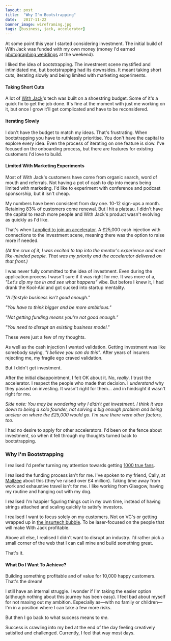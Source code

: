 ```yaml
---
layout: post
title:  "Why I'm Bootstrapping"
date:   2017-11-22
banner_image: wireframing.jpg
tags: [business, jack, accelerator]
---
```


At some point this year I started considering investment. The initial build of With Jack was funded with my own money (money I'd earned <a href="https://girlwithacamera.co.uk/weddings/">photographing weddings</a> at the weekend).

I liked the idea of bootstrapping. The investment scene mystified and intimidated me, but bootstrapping had its downsides. It meant taking short cuts, iterating slowly and being limited with marketing experiments.

<h4>Taking Short Cuts</h4>
A lot of <a href="https://withjack.co.uk">With Jack</a>'s tech was built on a shoestring budget. Some of it's a quick fix to get the job done. It's fine at the moment with just me working on it, but once I grow it'll get complicated and have to be reconsidered.

<h4>Iterating Slowly</h4>
I don't have the budget to match my ideas. That's frustrating. When bootstrapping you have to ruthlessly prioritise. You don't have the capital to explore every idea. Even the process of iterating on one feature is slow. I've focused on the onboarding process, but there are features for existing customers I'd love to build.

<h4>Limited With Marketing Experiments</h4>
Most of With Jack's customers have come from organic search, word of mouth and referrals. Not having a pot of cash to dip into means being limited with marketing. I'd like to experiment with conference and podcast sponsorship, but it isn't cheap. 

My numbers have been consistent from day one. 10-12 sign-ups a month. Retaining 83% of customers come renewal. But I hit a plateau. I didn't have the capital to reach more people and With Jack's product wasn't evolving as quickly as I'd like.

That's when <a href="/2017/06/07/my-experience-applying-to-an-accelerator/">I applied to join an accelerator</a>. A £25,000 cash injection with connections to the investment scene, meaning there was the option to raise more if needed.

_(At the crux of it, I was excited to tap into the mentor's experience and meet like-minded people. That was my priority and the accelerator delivered on that front.)_

I was never fully committed to the idea of investment. Even during the application process I wasn't sure if it was right for me. It was more of a, _"Let's dip my toe in and see what happens"_ vibe. But before I knew it, I had drank the Kool-Aid and got sucked into startup mentality.

_"A lifestyle business isn't good enough."_

_"You have to think bigger and be more ambitious."_

_"Not getting funding means you're not good enough."_

_"You need to disrupt an existing business model."_

These were just a few of my thoughts.

As well as the cash injection I wanted validation. Getting investment was like somebody saying, _"I believe you can do this"_. After years of insurers rejecting me, my fragile ego craved validation.

But I didn't get investment.

After the initial disappointment, I felt OK about it. No, _really_. I trust the accelerator. I respect the people who made that decision. I _understand_ why they passed on investing. It wasn't right for them… and in hindsight it wasn't right for me.

_Side note: You may be wondering why I didn't get investment. I think it was down to being a solo founder, not solving a big enough problem and being unclear on where the £25,000 would go. I'm sure there were other factors, too._

I had no desire to apply for other accelerators. I'd been on the fence about investment, so when it fell through my thoughts turned back to bootstrapping.

<h3>Why I'm Bootstrapping</h3>

I realised I'd prefer turning my attention towards getting <a href="http://kk.org/thetechnium/1000-true-fans/">1000 true fans</a>.

I realised the funding process isn't for me. I've spoken to my friend, Cally, at <a href="https://mallzee.com/">Mallzee</a> about this (they've raised over £4 million). Taking time away from work and exhaustive travel isn't for me. I like working from Glasgow, having my routine and hanging out with my dog.

I realised I'm happier figuring things out in my own time, instead of having strings attached and scaling quickly to satisfy investors.

I realised I want to focus solely on my customers. Not on VC's or getting wrapped up in <a href="http://thedigitalinsurer.co.uk/">the insurtech bubble</a>. To be laser-focused on the people that will make With Jack profitable.

Above all else, I realised I didn't want to disrupt an industry. I’d rather pick a small corner of the web that I can call mine and build something great.

That's it.

<h4>What Do I Want To Achieve?</h4>

Building something profitable and of value for 10,000 happy customers. That's the dream!

I still have an internal struggle. I wonder if I'm taking the easier option (although nothing about this journey has been easy). I feel bad about myself for not maxing out my ambition. Especially as—with no family or children—I'm in a position where I can take a few more risks.

But then I go back to what success means to _me_.

Success is crawling into my bed at the end of the day feeling creatively satisfied and challenged. Currently, I feel that way most days.